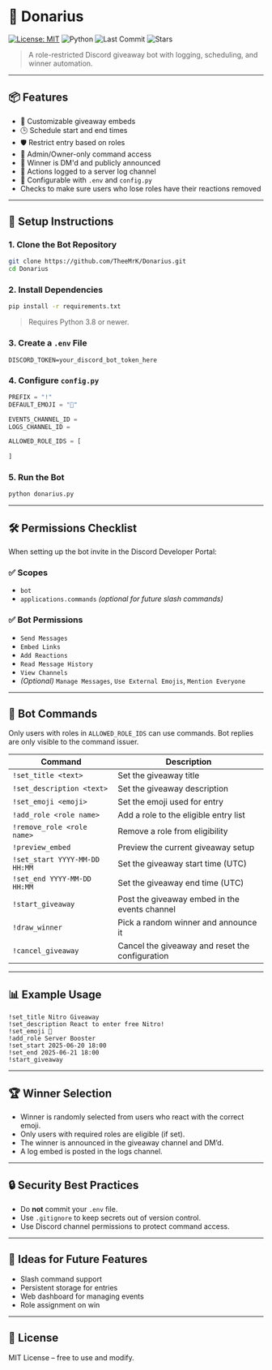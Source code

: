 # 🎁 Donarius

[![License: MIT](https://img.shields.io/badge/License-MIT-blue.svg)](LICENSE)
![Python](https://img.shields.io/badge/python-3.8%2B-blue)
![Last Commit](https://img.shields.io/github/last-commit/TheeMrK/Donarius)
![Stars](https://img.shields.io/github/stars/TheeMrK/Donarius?style=social)

> A role-restricted Discord giveaway bot with logging, scheduling, and winner automation.


---

## 📦 Features

- 🎉 Customizable giveaway embeds
- 🕒 Schedule start and end times
- 🛡️ Restrict entry based on roles
- 🔐 Admin/Owner-only command access
- 🔔 Winner is DM'd and publicly announced
- 📜 Actions logged to a server log channel
- 📁 Configurable with `.env` and `config.py`
- Checks to make sure users who lose roles have their reactions removed

---

## 🚀 Setup Instructions

### 1. Clone the Bot Repository

```bash
git clone https://github.com/TheeMrK/Donarius.git
cd Donarius
```

### 2. Install Dependencies

```bash
pip install -r requirements.txt
```

> Requires Python 3.8 or newer.

### 3. Create a `.env` File

```env
DISCORD_TOKEN=your_discord_bot_token_here
```

### 4. Configure `config.py`

```python
PREFIX = "!"
DEFAULT_EMOJI = "🎉"

EVENTS_CHANNEL_ID = 
LOGS_CHANNEL_ID =

ALLOWED_ROLE_IDS = [
    
]
```

### 5. Run the Bot

```bash
python donarius.py
```

---

## 🛠 Permissions Checklist

When setting up the bot invite in the Discord Developer Portal:

### ✅ Scopes
- `bot`
- `applications.commands` *(optional for future slash commands)*

### ✅ Bot Permissions
- `Send Messages`
- `Embed Links`
- `Add Reactions`
- `Read Message History`
- `View Channels`
- *(Optional)* `Manage Messages`, `Use External Emojis`, `Mention Everyone`

---

## 📜 Bot Commands

Only users with roles in `ALLOWED_ROLE_IDS` can use commands. Bot replies are only visible to the command issuer.

| Command                            | Description                                             |
|------------------------------------|---------------------------------------------------------|
| `!set_title <text>`                | Set the giveaway title                                  |
| `!set_description <text>`          | Set the giveaway description                            |
| `!set_emoji <emoji>`               | Set the emoji used for entry                            |
| `!add_role <role name>`            | Add a role to the eligible entry list                   |
| `!remove_role <role name>`         | Remove a role from eligibility                          |
| `!preview_embed`                   | Preview the current giveaway setup                      |
| `!set_start YYYY-MM-DD HH:MM`      | Set the giveaway start time (UTC)                       |
| `!set_end YYYY-MM-DD HH:MM`        | Set the giveaway end time (UTC)                         |
| `!start_giveaway`                  | Post the giveaway embed in the events channel           |
| `!draw_winner`                     | Pick a random winner and announce it                    |
| `!cancel_giveaway`                 | Cancel the giveaway and reset the configuration         |

---

## 📊 Example Usage

```text
!set_title Nitro Giveaway
!set_description React to enter free Nitro!
!set_emoji 🎉
!add_role Server Booster
!set_start 2025-06-20 18:00
!set_end 2025-06-21 18:00
!start_giveaway
```

---

## 🏆 Winner Selection

- Winner is randomly selected from users who react with the correct emoji.
- Only users with required roles are eligible (if set).
- The winner is announced in the giveaway channel and DM’d.
- A log embed is posted in the logs channel.

---

## 🔒 Security Best Practices

- Do **not** commit your `.env` file.
- Use `.gitignore` to keep secrets out of version control.
- Use Discord channel permissions to protect command access.

---

## 🧪 Ideas for Future Features

- Slash command support
- Persistent storage for entries
- Web dashboard for managing events
- Role assignment on win

---

## 📄 License

MIT License – free to use and modify.
